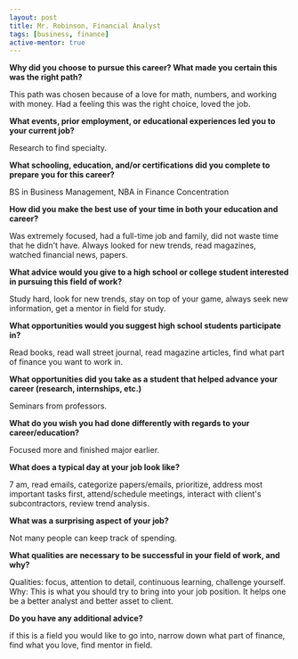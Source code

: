 ```yaml
---
layout: post
title: Mr. Robinson, Financial Analyst
tags: [business, finance]
active-mentor: true
---
```


**Why did you choose to pursue this career?  What made you certain this was the right path?**

This path was chosen because of a love for math, numbers, and working with money. Had a feeling this was the right choice, loved the job.

**What events, prior employment, or educational experiences led you to your current job?**

Research to find specialty.

**What schooling, education, and/or certifications did you complete to prepare you for this career?**

BS in Business Management, NBA in Finance Concentration

**How did you make the best use of your time in both your education and career?**

Was extremely focused, had a full-time job and family, did not waste time that he didn't have. Always looked for new trends, read magazines, watched financial news, papers.

**What advice would you give to a high school or college student interested in pursuing this field of work?**

Study hard, look for new trends, stay on top of your game, always seek new information, get a mentor in field for study.

**What opportunities would you suggest high school students participate in?**

Read books, read wall street journal, read magazine articles, find what part of finance you want to work in.

**What opportunities did you take as a student that helped advance your career (research, internships, etc.)**

Seminars from professors.

**What do you wish you had done differently with regards to your career/education?**

Focused more and finished major earlier.

**What does a typical day at your job look like?**

7 am, read emails, categorize papers/emails, prioritize, address most important tasks first, attend/schedule meetings, interact with client's subcontractors, review trend analysis.  

**What was a surprising aspect of your job?**

Not many people can keep track of spending.

**What qualities are necessary to be successful in your field of work, and why?**

Qualities: focus, attention to detail, continuous learning, challenge yourself. Why: This is what you should try to bring into your job position. It helps one be a better analyst and better asset to client.

**Do you have any additional advice?**

if this is a field you would like to go into, narrow down what part of finance, find what you love, find mentor in field.
